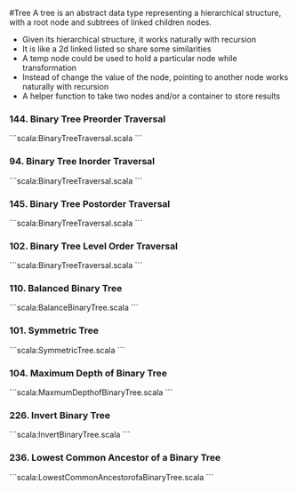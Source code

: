 #Tree
A tree is an abstract data type representing a hierarchical structure, with a root node and subtrees of linked children nodes.
- Given its hierarchical structure, it works naturally with recursion 
- It is like a 2d linked listed so share some similarities
- A temp node could be used to hold a particular node while transformation
- Instead of change the value of the node, pointing to another node works naturally with recursion 
- A helper function to take two nodes and/or a container to store results

### 144. Binary Tree Preorder Traversal
\```scala:BinaryTreeTraversal.scala
\```

### 94. Binary Tree Inorder Traversal
\```scala:BinaryTreeTraversal.scala
\```

### 145. Binary Tree Postorder Traversal
\```scala:BinaryTreeTraversal.scala
\```

### 102. Binary Tree Level Order Traversal
\```scala:BinaryTreeTraversal.scala
\```

### 110. Balanced Binary Tree
\```scala:BalanceBinaryTree.scala
\```

### 101. Symmetric Tree
\```scala:SymmetricTree.scala
\```

### 104. Maximum Depth of Binary Tree
\```scala:MaxmumDepthofBinaryTree.scala
\```

### 226. Invert Binary Tree
\```scala:InvertBinaryTree.scala
\```

### 236. Lowest Common Ancestor of a Binary Tree
\```scala:LowestCommonAncestorofaBinaryTree.scala
\```

